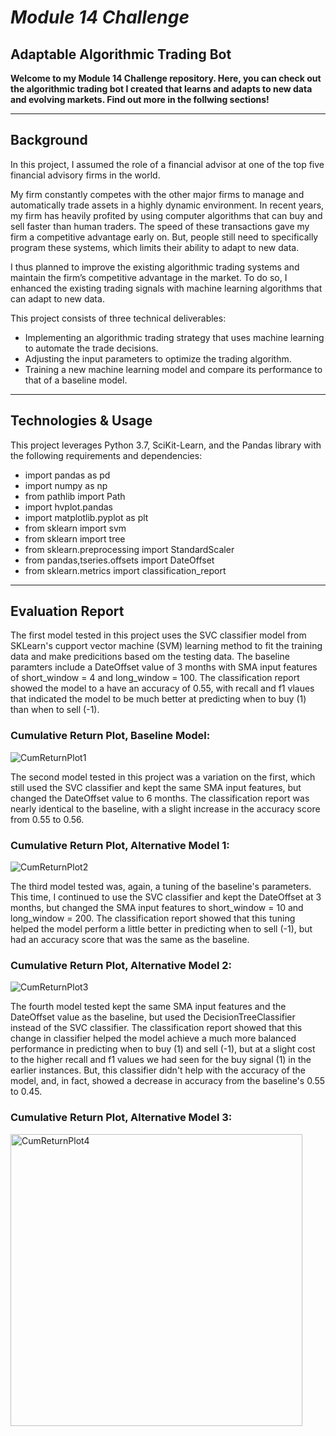 # *Module 14 Challenge*
## Adaptable Algorithmic Trading Bot

**Welcome to my Module 14 Challenge repository. Here, you can check out the algorithmic trading bot I created that learns and adapts to new data and evolving markets. Find out more in the follwing sections!**

---

## Background
In this project, I assumed the role of a financial advisor at one of the top five financial advisory firms in the world. 

My firm constantly competes with the other major firms to manage and automatically trade assets in a highly dynamic environment. In recent years, my firm has heavily profited by using computer algorithms that can buy and sell faster than human traders. The speed of these transactions gave my firm a competitive advantage early on. But, people still need to specifically program these systems, which limits their ability to adapt to new data. 

I thus planned to improve the existing algorithmic trading systems and maintain the firm’s competitive advantage in the market. To do so, I enhanced the existing trading signals with machine learning algorithms that can adapt to new data.

This project consists of three technical deliverables:
- Implementing an algorithmic trading strategy that uses machine learning to automate the trade decisions.
- Adjusting the input parameters to optimize the trading algorithm.
- Training a new machine learning model and compare its performance to that of a baseline model.

---

## Technologies & Usage
This project leverages Python 3.7, SciKit-Learn, and the Pandas library with the following requirements and dependencies:
- import pandas as pd
- import numpy as np
- from pathlib import Path
- import hvplot.pandas
- import matplotlib.pyplot as plt
- from sklearn import svm
- from sklearn import tree
- from sklearn.preprocessing import StandardScaler
- from pandas,tseries.offsets import DateOffset
- from sklearn.metrics import classification_report

---

## Evaluation Report
The first model tested in this project uses the SVC classifier model from SKLearn's cupport vector machine (SVM) learning method to fit the training data and make predicitions based om the testing data. The baseline paramters include a DateOffset value of 3 months with SMA input features of short_window = 4 and long_window = 100. The classification report showed the model to a have an accuracy of 0.55, with recall and f1 vlaues that indicated the model to be much better at predicting when to buy (1) than when to sell (-1).

### Cumulative Return Plot, Baseline Model:
![CumReturnPlot1](https://user-images.githubusercontent.com/86025349/135769370-83e8f6b2-fe2c-40c5-8b9f-f44dc592c4e7.png)

The second model tested in this project was a variation on the first, which still used the SVC classifier and kept the same SMA input features, but changed the DateOffset value to 6 months. The classification report was nearly identical to the baseline, with a slight increase in the accuracy score from 0.55 to 0.56.

### Cumulative Return Plot, Alternative Model 1:
![CumReturnPlot2](https://user-images.githubusercontent.com/86025349/135769406-7d7f24c3-29e5-4a6c-8c4e-65fba270e8de.png)

The third model tested was, again, a tuning of the baseline's parameters. This time, I continued to use the SVC classifier and kept the DateOffset at 3 months, but changed the SMA input features to short_window = 10 and long_window = 200. The classification report showed that this tuning helped the model perform a little better in predicting when to sell (-1), but had an accuracy score that was the same as the baseline.

### Cumulative Return Plot, Alternative Model 2:
![CumReturnPlot3](https://user-images.githubusercontent.com/86025349/135769414-e9829c8e-f3c7-4d49-8173-3fc346fdb342.png)

The fourth model tested kept the same SMA input features and the DateOffset value as the baseline, but used the DecisionTreeClassifier instead of the SVC classifier. The classification report showed that this change in classifier helped the model achieve a much more balanced performance in predicting when to buy (1) and sell (-1), but at a slight cost to the higher recall and f1 values we had seen for the buy signal (1) in the earlier instances. But, this classifier didn't help with the accuracy of the model, and, in fact, showed a decrease in accuracy from the baseline's 0.55 to 0.45.

### Cumulative Return Plot, Alternative Model 3:
<img width="467" alt="CumReturnPlot4" src="https://user-images.githubusercontent.com/86025349/135769782-e384d1e7-0f94-4469-a224-a05c0306d1ec.png">

